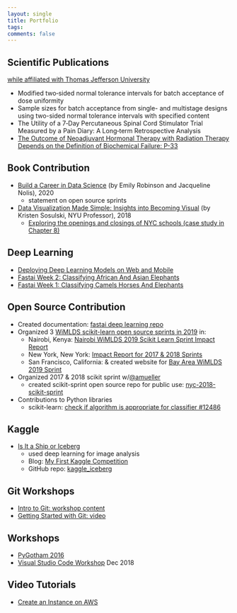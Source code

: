 ```yaml
---
layout: single
title: Portfolio
tags: 
comments: false
---
```


## Scientific Publications
[while affiliated with Thomas Jefferson University](https://www.researchgate.net/scientific-contributions/59221316_Reshama_Shaikh) 
* Modified two‐sided normal tolerance intervals for batch acceptance of dose uniformity
* Sample sizes for batch acceptance from single- and multistage designs using two-sided normal tolerance intervals with specified content
* The Utility of a 7‐Day Percutaneous Spinal Cord Stimulator Trial Measured by a Pain Diary: A Long‐term Retrospective Analysis
* [The Outcome of Neoadjuvant Hormonal Therapy with Radiation Therapy Depends on the Definition of Biochemical Failure: P-33](https://journals.lww.com/journalppo/Citation/2002/11000/The_Outcome_of_Neoadjuvant_Hormonal_Therapy_with.77.aspx)

## Book Contribution
* [Build a Career in Data Science](https://www.manning.com/books/build-a-career-in-data-science) (by Emily Robinson and Jacqueline Nolis), 2020
    - statement on open source sprints
* [Data Visualization Made Simple:  Insights into Becoming Visual](https://www.amazon.com/gp/product/1138503916/ref=dbs_a_def_rwt_hsch_vapi_taft_p1_i1#customerReviews) (by Kristen Sosulski, NYU Professor), 2018
    - [Exploring the openings and closings of NYC schools (case study in Chapter 8)](https://books.google.com/books?id=cM5wDwAAQBAJ&pg=PT208&lpg=PT208&dq=reshama+shaikh&source=bl&ots=UkRLpWvqLn&sig=9weW5DeMyFEs93ToLRQyIxWb1_0&hl=en&sa=X&ved=2ahUKEwjVttPC6IneAhWNm-AKHURqA0c4HhDoATABegQICBAB#v=onepage&q=reshama%20shaikh&f=false)

## Deep Learning
* [Deploying Deep Learning Models on Web and Mobile](https://reshamas.github.io/deploying-deep-learning-models-on-web-and-mobile/)
* [Fastai Week 2: Classifying African And Asian Elephants](https://reshamas.github.io/fastai-week-2-classifying-african-and-asian-elephants/)
* [Fastai Week 1: Classifying Camels Horses And Elephants](https://reshamas.github.io/fastai-week-1-classifying-camels-horses-and-elephants/)

## Open Source Contribution
* Created documentation:  [fastai deep learning repo](https://github.com/reshamas/fastai_deeplearn_part1)
* Organized 3 [WiMLDS scikit-learn open source sprints in 2019](http://wimlds.org/event/opensourcesprints/) in:
    - Nairobi, Kenya:  [Nairobi WiMLDS 2019 Scikit Learn Sprint Impact Report](https://reshamas.github.io/nairobi-wimlds-2019-scikit-learn-sprint-impact-report/)
    - New York, New York:  [Impact Report for 2017 & 2018 Sprints](https://reshamas.github.io/impact-report-for-wimlds-scikit-learn-sprints/)
    - San Francisco, California:  & created website for [Bay Area WiMLDS 2019 Sprint](https://sites.google.com/view/bay-area-wimlds-2019-sprint/home)
* Organized 2017 & 2018 scikit sprint w/[@amueller](https://github.com/amueller)
    * created scikit-sprint open source repo for public use:  [nyc-2018-scikit-sprint](https://github.com/WiMLDS/nyc-2018-scikit-sprint) 
* Contributions to Python libraries
    * scikit-learn: [check if algorithm is appropriate for classifier #12486](https://github.com/scikit-learn/scikit-learn/pull/12486)


## Kaggle
* [Is It a Ship or Iceberg](https://www.kaggle.com/c/statoil-iceberg-classifier-challenge)
    - used deep learning for image analysis 
    - Blog:  [My First Kaggle Competition](https://reshamas.github.io/my-first-kaggle-competition/)
    - GitHub repo:  [kaggle_iceberg](https://github.com/reshamas/kaggle_iceberg)

## Git Workshops
- [Intro to Git: workshop content](https://github.com/reshamas/git-intro-workshop)
- [Getting Started with Git: video](https://vimeo.com/178481263?mc_cid=06d951b22e&mc_eid=[UNIQID])

## Workshops
- [PyGotham 2016](https://github.com/reshamas/pygotham-2016)
- [Visual Studio Code Workshop](https://github.com/nyc-pyladies/2018-vsc-editor) Dec 2018

## Video Tutorials
- [Create an Instance on AWS](https://www.youtube.com/watch?v=_dRXVp_kk7w&t=14s)

